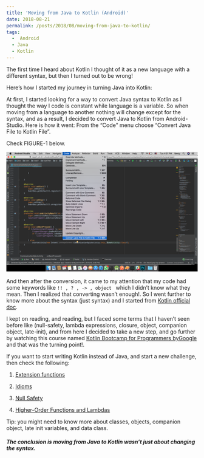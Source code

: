 ```yaml
---
title: 'Moving from Java to Kotlin (Android)'
date: 2018-08-21
permalink: /posts/2018/08/moving-from-java-to-kotlin/
tags:
  -  Android
  - Java
  - Kotlin
---
```


The first time I heard about Kotlin I thought of it as a new language with a different syntax, but then I turned out to be wrong! 

Here’s how I started my journey in turning Java into Kotlin: 

At first, I started looking for a way to convert Java syntax to Kotlin as I thought the way I code is constant while language is a variable. So when moving from a language to another nothing will change except for the syntax, and as a result, I decided to convert Java to Kotlin from Android-Studio. Here is how it went: 
From the “Code” menu choose “Convert Java File to Kotlin File”.

Check FIGURE-1 below. 



![FIGURE-1](/images/blog-1.1.png)


And then after the conversion, it came to my attention that my code had some keywords like  `!! , ? , -> , object ` which I didn’t know what they mean. 
Then I realized that converting wasn’t enough!. So I went further to know more about the syntax (just syntax) and I started from [Kotlin official doc](https://kotlinlang.org/docs).


I kept on reading, and reading, but I faced some terms that I haven’t seen before like (null-safety, lambda expressions, closure, object, companion object, late-init), and from here I decided to take a new step, and go further by watching this course named [Kotlin Bootcamp for Programmers byGoogle](https://eg.udacity.com/course/kotlin-bootcamp-for-programmers--ud9011)
and that was the turning point!.


If you want to start writing Kotlin instead of Java, and start a new challenge, then check the following: 


  1. [Extension functions](https://kotlinlang.org/docs/reference/extensions.html)


  2. [Idioms](https://kotlinlang.org/docs/reference/idioms.html#filtering-a-list)


  3. [Null Safety](https://kotlinlang.org/docs/reference/null-safety.html)


  4. [Higher-Order Functions and Lambdas](https://kotlinlang.org/docs/reference/lambdas.html)


Tip: you might need to know more about classes, objects, companion object, late init variables, and data class.

##### The conclusion is moving from Java to Kotlin wasn’t just about changing the syntax.



